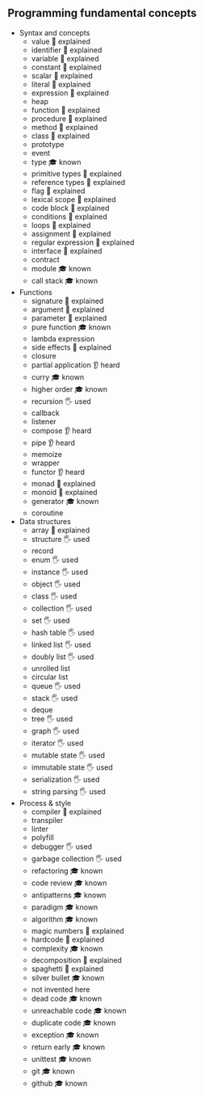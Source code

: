 ## Programming fundamental concepts

- Syntax and concepts
  - value 🙋 explained
  - identifier 🙋 explained
  - variable 🙋 explained
  - constant 🙋 explained
  - scalar 🙋 explained
  - literal 🙋 explained
  - expression 🙋 explained
  - heap
  - function 🙋 explained
  - procedure 🙋 explained
  - method 🙋 explained
  - class 🙋 explained
  - prototype
  - event
  - type 🎓 known
  - primitive types 🙋 explained
  - reference types 🙋 explained
  - flag 🙋 explained
  - lexical scope 🙋 explained
  - code block 🙋 explained
  - conditions 🙋 explained
  - loops 🙋 explained
  - assignment 🙋 explained
  - regular expression 🙋 explained
  - interface 🙋 explained
  - contract
  - module 🎓 known
  - call stack 🎓 known
- Functions
  - signature 🙋 explained
  - argument 🙋 explained
  - parameter 🙋 explained
  - pure function 🎓 known
  - lambda expression
  - side effects 🙋 explained
  - closure
  - partial application 👂 heard
  - curry 🎓 known
  - higher order 🎓 known
  - recursion 🖐️ used
  - callback
  - listener
  - compose 👂 heard
  - pipe 👂 heard
  - memoize
  - wrapper
  - functor 👂 heard
  - monad 🙋 explained
  - monoid 🙋 explained
  - generator 🎓 known
  - coroutine
- Data structures
  - array 🙋 explained
  - structure 🖐️ used
  - record
  - enum 🖐️ used
  - instance 🖐️ used
  - object 🖐️ used
  - class 🖐️ used
  - collection 🖐️ used
  - set 🖐️ used
  - hash table 🖐️ used
  - linked list 🖐️ used
  - doubly list 🖐️ used
  - unrolled list
  - circular list
  - queue 🖐️ used
  - stack 🖐️ used
  - deque
  - tree 🖐️ used
  - graph 🖐️ used
  - iterator 🖐️ used
  - mutable state 🖐️ used
  - immutable state 🖐️ used
  - serialization 🖐️ used
  - string parsing 🖐️ used
- Process & style
  - compiler 🙋 explained
  - transpiler
  - linter
  - polyfill
  - debugger 🖐️ used
  - garbage collection 🖐️ used
  - refactoring 🎓 known
  - code review 🎓 known
  - antipatterns 🎓 known
  - paradigm 🎓 known
  - algorithm 🎓 known
  - magic numbers 🙋 explained
  - hardcode 🙋 explained
  - complexity 🎓 known
  - decomposition 🙋 explained
  - spaghetti 🙋 explained
  - silver bullet 🎓 known
  - not invented here
  - dead code 🎓 known
  - unreachable code 🎓 known
  - duplicate code 🎓 known
  - exception 🎓 known
  - return early 🎓 known
  - unittest 🎓 known
  - git 🎓 known
  - github 🎓 known
